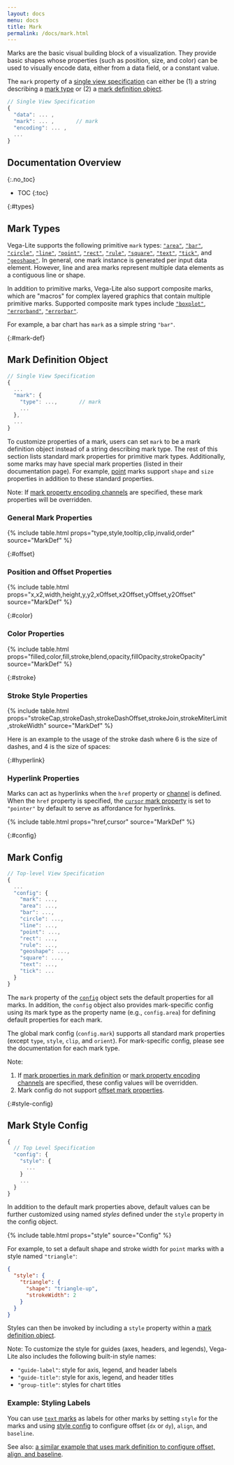 ```yaml
---
layout: docs
menu: docs
title: Mark
permalink: /docs/mark.html
---
```


Marks are the basic visual building block of a visualization. They provide basic shapes whose properties (such as position, size, and color) can be used to visually encode data, either from a data field, or a constant value.

The `mark` property of a [single view specification](spec.html#single) can either be (1) a string describing a [mark type](#types) or (2) a [mark definition object](#mark-def).

<!-- why mark-based approach over chart typology + but we support variety of chart types -->

```js
// Single View Specification
{
  "data": ... ,
  "mark": ... ,       // mark
  "encoding": ... ,
  ...
}
```

<!--prettier-ignore-start-->
## Documentation Overview
{:.no_toc}

- TOC
{:toc}

<!--prettier-ignore-end-->

{:#types}

## Mark Types

Vega-Lite supports the following primitive `mark` types: [`"area"`](area.html), [`"bar"`](bar.html), [`"circle"`](circle.html), [`"line"`](line.html), [`"point"`](point.html), [`"rect"`](rect.html), [`"rule"`](rule.html), [`"square"`](square.html), [`"text"`](text.html), [`"tick"`](tick.html), and [`"geoshape"`](geoshape.html). In general, one mark instance is generated per input data element. However, line and area marks represent multiple data elements as a contiguous line or shape.

In addition to primitive marks, Vega-Lite also support composite marks, which are "macros" for complex layered graphics that contain multiple primitive marks. Supported composite mark types include [`"boxplot"`](boxplot.html), [`"errorband"`](errorband.html), [`"errorbar"`](errorbar.html).

For example, a bar chart has `mark` as a simple string `"bar"`.

<span class="vl-example" data-name="bar"></span>

{:#mark-def}

## Mark Definition Object

```js
// Single View Specification
{
  ...
  "mark": {
    "type": ...,       // mark
    ...
  },
  ...
}
```

To customize properties of a mark, users can set `mark` to be a mark definition object instead of a string describing mark type. The rest of this section lists standard mark properties for primitive mark types. Additionally, some marks may have special mark properties (listed in their documentation page). For example, [point](point.html#properties) marks support `shape` and `size` properties in addition to these standard properties.

Note: If [mark property encoding channels](encoding.html#mark-prop) are specified, these mark properties will be overridden.

### General Mark Properties

{% include table.html props="type,style,tooltip,clip,invalid,order" source="MarkDef" %}

{:#offset}

### Position and Offset Properties

{% include table.html props="x,x2,width,height,y,y2,xOffset,x2Offset,yOffset,y2Offset" source="MarkDef" %}

{:#color}

### Color Properties

{% include table.html props="filled,color,fill,stroke,blend,opacity,fillOpacity,strokeOpacity" source="MarkDef" %}

{:#stroke}

### Stroke Style Properties

{% include table.html props="strokeCap,strokeDash,strokeDashOffset,strokeJoin,strokeMiterLimit,strokeWidth" source="MarkDef" %}

Here is an example to the usage of the stroke dash where 6 is the size of dashes, and 4 is the size of spaces:

<div class="vl-example" data-name="layer_line_errorband_2d_horizontal_borders_strokedash"></div>

{:#hyperlink}

### Hyperlink Properties

Marks can act as hyperlinks when the `href` property or [channel](encoding.html#href) is defined. When the `href` property is specified, the [`cursor` mark property](mark.html#hyperlink) is set to `"pointer"` by default to serve as affordance for hyperlinks.

{% include table.html props="href,cursor" source="MarkDef" %}

<span class="vl-example" data-name="point_href"></span>

{:#config}

## Mark Config

```js
// Top-level View Specification
{
  ...
  "config": {
    "mark": ...,
    "area": ...,
    "bar": ...,
    "circle": ...,
    "line": ...,
    "point": ...,
    "rect": ...,
    "rule": ...,
    "geoshape": ...,
    "square": ...,
    "text": ...,
    "tick": ...
  }
}
```

The `mark` property of the [`config`](config.html) object sets the default properties for all marks. In addition, the `config` object also provides mark-specific config using its mark type as the property name (e.g., `config.area`) for defining default properties for each mark.

The global mark config (`config.mark`) supports all standard mark properties (except `type`, `style`, `clip`, and `orient`). For mark-specific config, please see the documentation for each mark type.

Note:

1. If [mark properties in mark definition](#mark-def) or [mark property encoding channels](encoding.html#mark-prop) are specified, these config values will be overridden.
2. Mark config do not support [offset mark properties](#offset).

{:#style-config}

## Mark Style Config

```js
{
  // Top Level Specification
  "config": {
    "style": {
      ...
    }
    ...
  }
}
```

In addition to the default mark properties above, default values can be further customized using named _styles_ defined under the `style` property in the config object.

{% include table.html props="style" source="Config" %}

For example, to set a default shape and stroke width for `point` marks with a style named `"triangle"`:

```json
{
  "style": {
    "triangle": {
      "shape": "triangle-up",
      "strokeWidth": 2
    }
  }
}
```

Styles can then be invoked by including a `style` property within a [mark definition object](#mark-def).

Note: To customize the style for guides (axes, headers, and legends), Vega-Lite also includes the following built-in style names:

- `"guide-label"`: style for axis, legend, and header labels
- `"guide-title"`: style for axis, legend, and header titles
- `"group-title"`: styles for chart titles

### Example: Styling Labels

You can use [`text` marks](text.html) as labels for other marks by setting `style` for the marks and using [style config](mark.html#style-config) to configure offset (`dx` or `dy`), `align`, and `baseline`.

<span class="vl-example" data-name="layer_bar_labels_style"></span>

See also: [a similar example that uses mark definition to configure offset, align, and baseline](text.html#labels).
